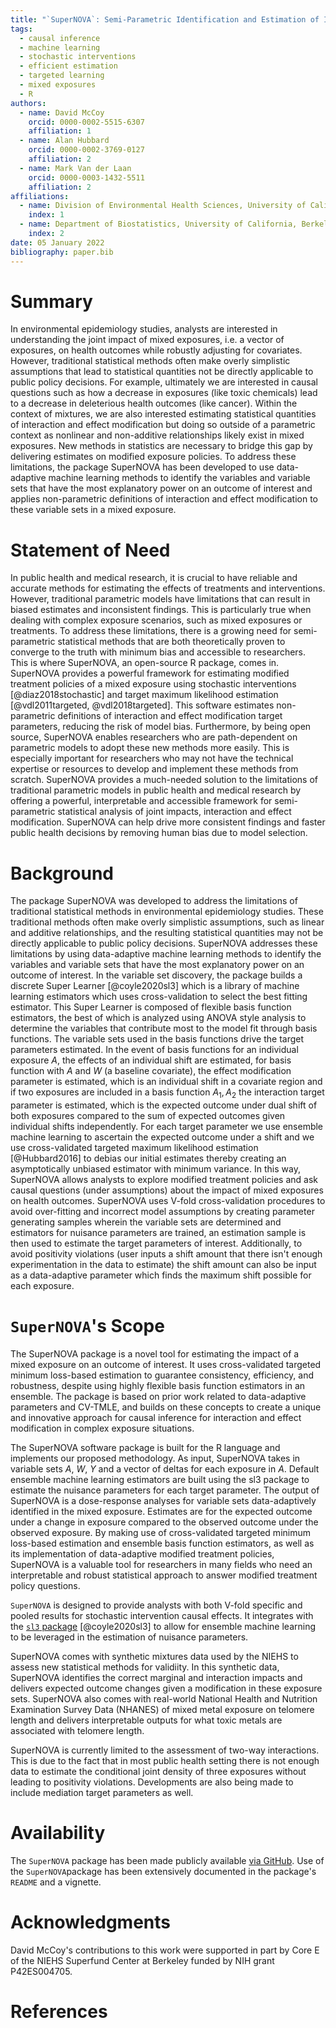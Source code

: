 ```yaml
---
title: "`SuperNOVA`: Semi-Parametric Identification and Estimation of Interaction and Effect Modification in Mixed Exposures using Stochastic Interventions in `R`"
tags:
  - causal inference
  - machine learning
  - stochastic interventions
  - efficient estimation
  - targeted learning
  - mixed exposures
  - R
authors:
  - name: David McCoy
    orcid: 0000-0002-5515-6307
    affiliation: 1
  - name: Alan Hubbard
    orcid: 0000-0002-3769-0127
    affiliation: 2
  - name: Mark Van der Laan
    orcid: 0000-0003-1432-5511
    affiliation: 2
affiliations:
  - name: Division of Environmental Health Sciences, University of California, Berkeley
    index: 1
  - name: Department of Biostatistics, University of California, Berkeley
    index: 2
date: 05 January 2022
bibliography: paper.bib
---
```


# Summary

In environmental epidemiology studies, analysts are interested in understanding the joint impact of mixed exposures, i.e. a vector of exposures, on health outcomes while robustly adjusting for covariates. However, traditional statistical methods often make overly simplistic assumptions that lead to statistical quantities not be directly applicable to public policy decisions. For example, ultimately we are interested in causal questions such as how a decrease in exposures (like toxic chemicals) lead to a decrease in deleterious health outcomes (like cancer). Within the context of mixtures, we are also interested estimating statistical quantities of interaction and effect modification but doing so outside of a parametric context as nonlinear and non-additive relationships likely exist in mixed exposures. New methods in statistics are necessary to bridge this gap by delivering estimates on modified exposure policies. To address these limitations, the package SuperNOVA has been developed to use data-adaptive machine learning methods to identify the variables and variable sets that have the most explanatory power on an outcome of interest and applies non-parametric definitions of interaction and effect modification to these variable sets in a mixed exposure. 

# Statement of Need

In public health and medical research, it is crucial to have reliable and accurate methods for estimating the effects of treatments and interventions. However, traditional parametric models have limitations that can result in biased estimates and inconsistent findings. This is particularly true when dealing with complex exposure scenarios, such as mixed exposures or treatments. To address these limitations, there is a growing need for semi-parametric statistical methods that are both theoretically proven to converge to the truth with minimum bias and accessible to researchers. This is where SuperNOVA, an open-source R package, comes in. SuperNOVA provides a powerful framework for estimating modified treatment policies of a mixed exposure using stochastic interventions [@diaz2018stochastic] and target maximum likelihood estimation [@vdl2011targeted, @vdl2018targeted]. This software estimates non-parametric definitions of interaction and effect modification target parameters, reducing the risk of model bias. Furthermore, by being open source, SuperNOVA enables researchers who are path-dependent on parametric models to adopt these new methods more easily. This is especially important for researchers who may not have the technical expertise or resources to develop and implement these methods from scratch. SuperNOVA provides a much-needed solution to the limitations of traditional parametric models in public health and medical research by offering a powerful, interpretable and accessible framework for semi-parametric statistical analysis of joint impacts, interaction and effect modification. SuperNOVA can help drive more consistent findings and faster public health decisions by removing human bias due to model selection. 

# Background

The package SuperNOVA was developed to address the limitations of traditional statistical methods in environmental epidemiology studies. These traditional methods often make overly simplistic assumptions, such as linear and additive relationships, and the resulting statistical quantities may not be directly applicable to public policy decisions. SuperNOVA addresses these limitations by using data-adaptive machine learning methods to identify the variables and variable sets that have the most explanatory power on an outcome of interest. In the variable set discovery, the package builds a discrete Super Learner [@coyle2020sl3] which is a library of machine learning estimators which uses cross-validation to select the best fitting estimator. This Super Learner is composed of flexible basis function estimators, the best of which is analyzed using ANOVA style analysis to determine the variables that contribute most to the model fit through basis functions. The variable sets used in the basis functions drive the target parameters estimated. In the event of basis functions for an individual exposure $A$, the effects of an individual shift are estimated, for basis function with $A$ and $W$ (a baseline covariate), the effect modification parameter is estimated, which is an individual shift in a covariate region and if two exposures are included in a basis function $A_1, A_2$ the interaction target parameter is estimated, which is the expected outcome under dual shift of both exposures compared to the sum of expected outcomes given individual shifts independently. For each target parameter we use ensemble machine learning to ascertain the expected outcome under a shift and we use cross-validated targeted maximum likelihood estimation [@Hubbard2016] to debias our initial estimates thereby creating an asymptotically unbiased estimator with minimum variance. In this way, SuperNOVA allows analysts to explore modified treatment policies and ask causal questions (under assumptions) about the impact of mixed exposures on health outcomes. SuperNOVA uses V-fold cross-validation procedures to avoid over-fitting and incorrect model assumptions by creating parameter generating samples wherein the variable sets are determined and estimators for nuisance parameters are trained, an estimation sample is then used to estimate the target parameters of interest. Additionally, to avoid positivity violations (user inputs a shift amount that there isn't enough experimentation in the data to estimate) the shift amount can also be input as a data-adaptive parameter which finds the maximum shift possible for each exposure.

# `SuperNOVA`'s Scope

The SuperNOVA package is a novel tool for estimating the impact of a mixed exposure on an outcome of interest. It uses cross-validated targeted minimum loss-based estimation to guarantee consistency, efficiency, and robustness, despite using highly flexible basis function estimators in an ensemble. The package is based on prior work related to data-adaptive parameters and CV-TMLE, and builds on these concepts to create a unique and innovative approach for causal inference for interaction and effect modification in complex exposure situations.

The SuperNOVA software package is built for the R language and implements our proposed methodology. As input, SuperNOVA takes in variable sets $A$, $W$, $Y$ and a vector of deltas for each exposure in $A$. Default ensemble machine learning estimators are built using the sl3 package to estimate the nuisance parameters for each target parameter. The output of SuperNOVA is a dose-response analyses for variable sets data-adaptively identified in the mixed exposure. Estimates are for the expected outcome under a change in exposure compared to the observed outcome under the observed exposure. By making use of cross-validated targeted minimum loss-based estimation and ensemble basis function estimators, as well as its implementation of data-adaptive modified treatment policies, SuperNOVA is a valuable tool for researchers in many fields who need an interpretable and robust statistical approach to answer modified treatment policy questions.

`SuperNOVA` is designed to provide analysts with both V-fold specific and pooled results for stochastic intervention causal effects. It integrates with the [`sl3` package](https://github.com/tlverse/sl3) [@coyle2020sl3] to allow for ensemble machine learning to be leveraged in the estimation of nuisance parameters. 

SuperNOVA comes with synthetic mixtures data used by the NIEHS to assess new statistical methods for validiity. In this synthetic data, SuperNOVA identifies the correct marginal and interaction impacts and delivers expected outcome changes given a modification in these exposure sets. SuperNOVA also comes with real-world National Health and Nutrition Examination Survey Data (NHANES) of mixed metal exposure on telomere length and delivers interpretable outputs for what toxic metals are associated with telomere length. 

SuperNOVA is currently limited to the assessment of two-way interactions. This is due to the fact that in most public health setting there is not enough data to estimate the conditional joint density of three exposures without leading to positivity violations. Developments are also being made to include mediation target parameters as well.

# Availability

The `SuperNOVA` package has been made publicly available  [via GitHub](https://github.com/blind-contours/SuperNOVA). Use of the `SuperNOVA`package has been extensively documented in the package's `README` and a vignette. 


# Acknowledgments

David McCoy's contributions to this work were supported in part by Core E of the NIEHS Superfund Center at Berkeley funded by NIH grant P42ES004705.

# References

